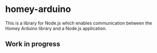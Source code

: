 # homey-arduino

This is a library for Node.js which enables communication between the Homey Arduino library and a Node.js application.

## Work in progress
